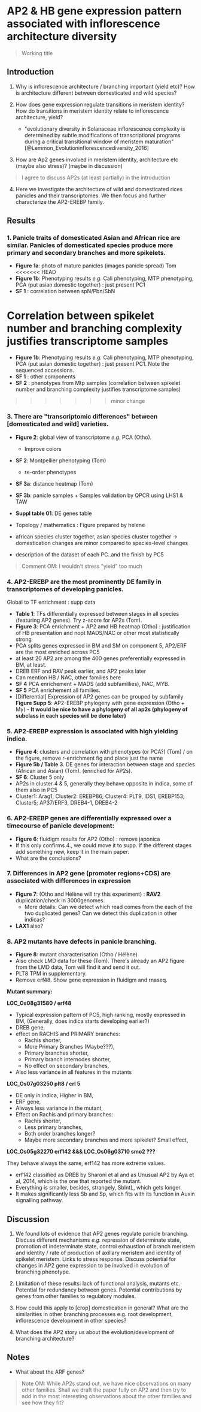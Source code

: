 
# AP2 & HB gene expression pattern associated with inflorescence architecture diversity
> Working title

## Introduction

1. Why is inflorescence architecture / branching important (yield etc)? How is architecture different between domesticated and wild species?

2. How does gene expression regulate transitions in meristem identity? How do transitions in meristem identity relate to inflorescence architecture, yield?
    - "evolutionary diversity in Solanaceae inflorescence complexity is determined by subtle modifications of transcriptional programs during a critical transitional window of meristem maturation" [@Lemmon_Evolutioninflorescencediversity_2016]

3. How are Ap2 genes involved in meristem identity, architecture etc (maybe also stress)? (maybe in discussion)

> I agree to discuss AP2s (at least partially) in the introduction

4. Here we investigate the architecture of wild and domesticated rices panicles and their transcriptomes. We then focus and further characterize the AP2-EREBP family.

## Results



### 1. Panicle traits of domesticated Asian and African rice are similar. Panicles of domesticated species produce more primary and secondary branches and more spikelets.
- **Figure 1a**: photo of mature panicles (images panicle spread) Tom
<<<<<<< HEAD
- **Figure 1b**: Phenotyping results *e.g.* Cali phenotyping, MTP phenotyping, PCA (put asian domestic together) : just present PC1
- **SF 1** : correlation between spN/Pbn/SbN

Correlation between spikelet number and branching complexity justifies transcriptome samples
=======
- **Figure 1b**: Phenotyping results *e.g.* Cali phenotyping, MTP phenotyping, PCA (put asian domestic together) : just present PC1. Note the sequenced accessions.
- **SF 1** : other components
- **SF 2** : phenotypes from Mtp samples (correlation between spikelet number and branching complexity justifies transcriptome samples)
>>>>>>> minor change

### 3. There are "transcriptomic differences" between [domesticated and wild] varieties.
- **Figure 2**: global view of transcriptome *e.g.* PCA (Otho).
    - Improve colors
- **SF 2**: Montpellier phenotyping (Tom)
    + re-order phenotypes
- **SF 3a**: distance heatmap (Tom)
- **SF 3b**: panicle samples + Samples validation by QPCR using LHS1 & TAW
- **Suppl table 01**: DE genes table
- Topology / mathematics : Figure prepared by helene

- african species cluster together, asian species cluster together -> domestication changes are minor compared to species-level changes
- description of the dataset of each PC..and the finish by PC5

> Comment OM: I wouldn't stress "yield" too much

### 4. AP2-EREBP are the most prominently DE family in transcriptomes of developing panicles.

Global to TF enrichment : supp data

- **Table 1**: TFs differentially expressed between stages in all species (featuring AP2 genes). Try z-score for AP2s (Tom).
- **Figure 3**: PCA enrichment + AP2 amd HB heatmap (Otho) : justification of HB presentation and nopt MADS/NAC or other most statistically strong
- PCA splits genes expressed in BM and SM on component 5, AP2/ERF are the most enriched across PC5
- at least 20 AP2 are among the 400 genes preferentially expressed in BM, at least.
- DREB ERF and RAV peak earlier, and AP2 peaks later
- Can mention HB / NAC, other families here
- **SF 4** PCA enrichement + MADS (add subfamillies), NAC, MYB.
- **SF 5** PCA enrichement all families.
- [Differential] Expression of AP2 genes can be grouped by subfamily **Figure Supp  5**: AP2-EREBP phylogeny with gene expression (Otho + My) - **It would be nice to have a phylogeny of all ap2s (phylogeny of subclass in each species will be done later)**



### 5. AP2-EREBP expression is associated with high yielding indica.
- **Figure 4**: clusters and correlation with phenotypes (or PCA?) (Tom) / on the figure, remove r-enrichment fig and place just the name
- **Figure 5b / Table 3**. DE genes for interaction between stage and species (African and Asian) (Tom). (enriched for AP2s).
- **SF 6**: Cluster 5 only
- AP2s in cluster 4 & 5, generally they behave opposite in indica, some of them also in PC5
- Cluster1: Arag1; Cluster2: EREBP86; Cluster4: PLT9, IDS1, EREBP153; Cluster5; AP37/ERF3, DREB4-1, DREB4-2

### 6. AP2-EREBP genes are differentially expressed over a timecourse of panicle development:
- **Figure 6**: fluidigm results for AP2 (Otho) : remove japonica
- If this only confirms 4., we could move it to supp. If the different stages add something new, keep it in the main paper.
- What are the conclusions?

### 7. Differences in AP2 gene (promoter regions+CDS) are associated with differences in expression
- **Figure 7**: (Otho and Hélène will try this experiment) : **RAV2** duplication/check in 3000genomes.
  - More details: Can we detect which read comes from the each of the two duplicated genes? Can we detect this duplication in other indicas?
- **LAX1** also?

### 8. AP2 mutants have defects in panicle branching.
- **Figure 8**: mutant characterisation (Otho / Hélène)
- Also check LMD data for these (Tom). There's already an AP2 figure from the LMD data, Tom will find it and send it out.
- PLT8 TPM in supplementary.
- Remove erf48. Show gene expression in fluidigm and rnaseq.

**Mutant summary:**

**LOC_Os08g31580 / erf48**

- Typical expression pattern of PC5, high ranking, mostly expressed in BM, (Generally, does indica starts developing earlier?)
- DREB gene,
- effect on RACHIS and PRIMARY branches:
    - Rachis shorter,
    - More Primary Branches (Maybe???),
    - Primary branches shorter,
    - Primary branch internodes shorter,
    - No effect on secondary branches,
- Also less variance in all features in the mutants

**LOC_Os07g03250 plt8 / crl 5**

- DE only in indica, Higher in BM,
- ERF gene,
- Always less variance in the mutant,
- Effect on Rachis and primary branches:
    - Rachis shorter,
    - Less primary branches,
    - Both order branches longer?
    - Maybe more secondary branches and more spikelet? Small effect,

**LOC_Os05g32270 erf142 &&& LOC_Os06g03710 smo2 ???**

They behave always the same, erf142 has more extreme values.

- erf142 classified as DREB by Sharoni et al and as Unusual AP2 by Aya et al, 2014, which is the one that reported the mutant.
- Everything is smaller, besides, strangely, SbIntL, which gets longer.
-  It makes significantly less Sb and Sp, which fits with its function in Auxin signalling pathway.



## Discussion

1. We found lots of evidence that AP2 genes regulate panicle branching. Discuss different mechanisms *e.g.* repression of determinate state, promotion of indeterminate state, control exhaustion of branch meristem and identity / rate of production of axillary meristem and identity of spikelet meristem. Links to stress response. Discuss potential for changes in AP2 gene expression to be involved in evolution of branching phenotype.

2. Limitation of these results: lack of functional analysis, mutants etc. Potential for redundancy between genes. Potential contributions by genes from other families to regulatory modules.

3. How could this apply to [crop] domestication in general? What are the similarities in other branching processes e.g. root development, inflorescence development in other species?

4. What does the AP2 story us about the evolution/development of branching architecture?

## Notes

- What about the ARF genes?

> Note OM: While AP2s stand out, we have nice observations on many other families. Shall we draft the paper fully on AP2 and then try to add in the most interesting observations about the other families and see how they fit?

